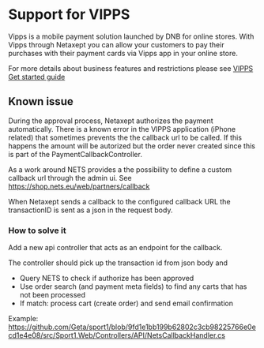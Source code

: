 Support for VIPPS 
=============

Vipps is a mobile payment solution launched by DNB for online stores. With Vipps through Netaxept you can allow your customers to pay their purchases with their payment cards via Vipps app in your online store.

For more details about business features and restrictions please see [VIPPS Get started guide](netaxept_vipps_getstartedguide_en_v0.5.docx)

## Known issue

During the approval process, Netaxept authorizes the payment automatically. There is a known error in the VIPPS application (iPhone related) that sometimes prevents the the callback url to be called.
If this happens the amount will be autorized but the order never created since this is part of the  PaymentCallbackController.

As a work around NETS provides a the possibility to define a custom callback url through the admin ui. See https://shop.nets.eu/web/partners/callback

When Netaxept sends a callback to the configured callback URL the transactionID is sent as a json in the request body. 

### How to solve it
Add a new api controller that acts as an endpoint for the callback. 

The controller should pick up the transaction id from json body and 
 - Query NETS to check if authorize has been approved
 - Use order search (and payment meta fields) to find any carts that has not been processed
 - If match: process cart (create order) and send email confirmation
 
 Example: https://github.com/Geta/sport1/blob/9fd1e1bb199b62802c3cb98225766e0ecd1e4e08/src/Sport1.Web/Controllers/API/NetsCallbackHandler.cs

